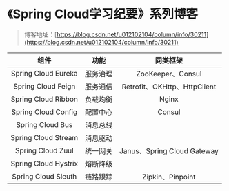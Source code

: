 # 《Spring Cloud学习纪要》系列博客

> 博客地址：[https://blog.csdn.net/u012102104/column/info/30211](https://blog.csdn.net/u012102104/column/info/30211)


|组件   |  功能 |  同类框架|
|:--------:|:-----:|:-----:|
|Spring Cloud Eureka   |   服务治理   | ZooKeeper、Consul|
|Spring Cloud Feign|   服务通信   | Retrofit、OKHttp、HttpClient|
|Spring Cloud Ribbon|   负载均衡   |  Nginx|
|Spring Cloud Config|   配置中心   |  Consul|
|Spring Cloud Bus|   消息总线   |  |
|Spring Cloud Stream|   消息驱动  |  |
|Spring Cloud Zuul|   统一网关   |  Janus、Spring Cloud Gateway|
|Spring Cloud Hystrix|   熔断降级   |  |
|Spring Cloud Sleuth|   链路跟踪   |  Zipkin、Pinpoint|

